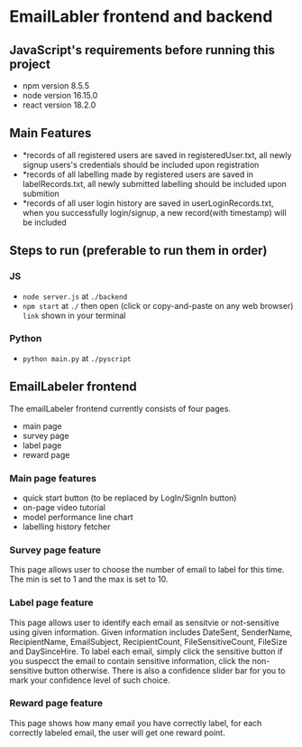 # EmailLabler frontend and backend

## JavaScript's requirements before running this project
- npm version 8.5.5
- node version 16.15.0
- react version 18.2.0

## Main Features
- *records of all registered users are saved in registeredUser.txt, all newly signup users's credentials should be included upon registration
- *records of all labelling made by registered users are saved in labelRecords.txt, all newly submitted labelling should be included upon submition 
- *records of all user login history are saved in userLoginRecords.txt, when you successfully login/signup, a new record(with timestamp) will be included


## Steps to run (preferable to run them in order)
### JS
- `node server.js` at `./backend`
- `npm start` at `./` then open (click or copy-and-paste on any web browser) `link` shown in your terminal
### Python
- `python main.py` at `./pyscript`

## EmailLabeler frontend
The emailLabeler frontend currently consists of four pages. 
- main page
- survey page
- label page
- reward page

### Main page features
* quick start button (to be replaced by LogIn/SignIn button)
* on-page video tutorial 
* model performance line chart
* labelling history fetcher

### Survey page feature
This page allows user to choose the number of email to label for this time. The min is set to 1 and the max is set to 10.

### Label page feature
This page allows user to identify each email as sensitvie or not-sensitive using given information. Given information includes DateSent, SenderName, RecipientName, EmailSubject, RecipientCount, FileSensitiveCount, FileSize and DaySinceHire. To label each email, simply click the sensitive button if you suspecct the email to contain sensitive information, click the non-sensitive button otherwise. There is also a confidence slider bar for you to mark your confidence level of such choice. 

### Reward page feature
This page shows how many email you have correctly label, for each correctly labeled email, the user will get one reward point.



